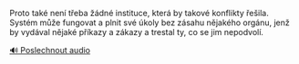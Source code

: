 
Proto také není třeba žádné instituce, která by takové konflikty řešila. Systém může fungovat a plnit své úkoly bez zásahu nějakého orgánu, jenž by vydával nějaké příkazy a zákazy a trestal ty, co se jim nepodvolí.

[🔊 Poslechnout audio](/data/7-paragraphs/audio/chapter_145/para_006-Proto-tak-nen-teba-dn-instituce-kter-by-ta.mp3)
